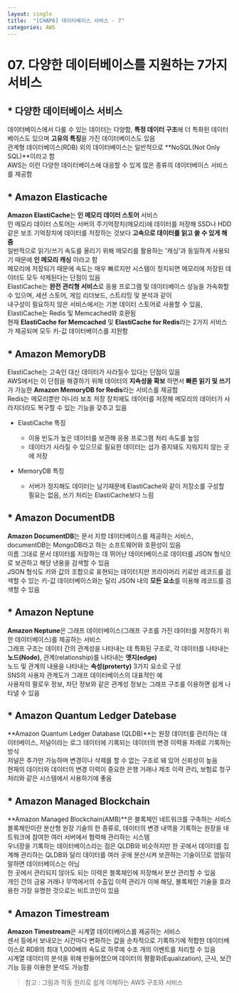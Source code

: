 ```yaml
---
layout: single
title:  "[CHAP6] 데이터베이스 서비스 - 7"
categories: AWS
---
```


# 07. 다양한 데이터베이스를 지원하는 7가지 서비스

## * 다양한 데이터베이스 서비스

데이터베이스에서 다룰 수 있는 데이터는 다양함, **특정 데이터 구조**에 더 특화된 데이터베이스도 있으며 **고유의 특징**을 가진 데이터베이스도 있음  
관계형 데이터베이스(RDB) 외의 데이터베이스는 일반적으로 **NoSQL(Not Only SQL)**이라고 함  
AWS는 이런 다양한 데이터베이스에 대응할 수 있게 많은 종류의 데이터베이스 서비스를 제공함  


## * Amazon Elasticache

**Amazon ElastiCache**는 **인 메모리 데이터 스토어** 서비스  
인 메모리 데이터 스토어는 서버의 주기억장치(메모리)에 데이터를 저장해 SSD나 HDD 같은 보조 기억장치에 데이터를 저장하는 것보다 **고속으로 데이터를 읽고 쓸 수 있게 해줌**  
일반적으로 읽기/쓰기 속도를 올리기 위해 메모리를 활용하는 '캐싱'과 동일하게 사용되기 때문에 **인 메모리 캐싱** 이라고 함  
메모리에 저장되기 때문에 속도는 매우 빠르지만 시스템이 정지되면 메모리에 저장된 데이터도 모두 삭제된다는 단점이 있음  
ElastiCache는 **완전 관리형 서비스**로 응용 프로그램 및 데이터베이스 성능을 가속화할 수 있으며, 세션 스토어, 게임 리더보드, 스트리밍 및 분석과 같이  
내구성이 필요하지 않은 서비스에서는 기본 데이터 스토어로 사용할 수 있음, ElastiCache는 Redis 및 Memcached와 호환됨  
현재 **ElastiCache for Memcached** 및 **ElastiCache for Redis**라는 2가지 서비스가 제공되며 모두 키-값 데이터베이스를 지원함  


## * Amazon MemoryDB

ElastiCache는 고속인 대신 데이터가 사라질수 있다는 단점이 있음  
AWS에서는 이 단점을 해결하기 위해 데이터의 **지속성을 확보** 하면서 **빠른 읽기 및 쓰기**가 가능한 **Amazon MemoryDB for Redis**라는 서비스를 제공함  
Redis는 메모리뿐만 아니라 보조 저장 장치에도 데이터를 저장해 메모리의 데이터가 사라지더라도 복구할 수 있는 기능을 갖추고 있음  

* ElastiCache 특징  
  - 이용 빈도가 높은 데이터를 보관해 응용 프로그램 처리 속도를 높임  
  - 데이터가 사라질 수 있으므로 필요한 데이터는 섭가 중지돼도 지워지지 않는 곳에 저장

* MemoryDB 특징  
  - 서버가 정지해도 데이터는 남기때문에 ElastiCache와 같이 저장소를 구성할 필요는 없음, 쓰기 처리는 ElastiCache보다 느림  


## * Amazon DocumentDB

**Amazon DocumentDB**는 문서 지향 데이터베이스를 제공하는 서비스, documentDB는 MongoDB라고 하는 소프트웨어와 호환성이 있음  
이름 그대로 문서 데이터를 저장하는 데 뛰어난 데이터베이스로 데이터를 JSON 형식으로 보관하고 해당 낸용을 검색할 수 있음  
JSON 형식도 키와 값의 조합으로 표현되는 데이터지만 프라이머리 키로만 레코드를 검색할 수 있는 키-값 데이터베이스와는 달리 JSON 내의 **모든 요소**를 이용해 레코드를 검색할 수 있음  


## * Amazon Neptune

**Amazon Neptune**은 그래프 데이터베이스(그래프 구조를 가진 데이터를 저장하기 위한 데이터베이스)를 제공하는 서비스  
그래프 구조는 데이터 간의 관계성을 나타내는 데 특화된 구조로, 각 데이터를 나타내는 **노드(Node)**, 관계(relationship)를 나타내는 **엣지(edge)**  
노드 및 관계의 내용을 나타내는 **속성(proterty)** 3가지 요소로 구성  
SNS의 사용자 관계도가 그래프 데이터베이스의 대표적인 예  
사용자의 팔로우 정보, 차단 정보와 같은 관계성 정보는 그래프 구조를 이용하면 쉽게 나타낼 수 있음  


## * Amazon Quantum Ledger Datebase

**Amazon Quantum Ledger Database (QLDB)**는 원장 데이터를 관리하는 데이터베이스, 저널이라는 로그 데이터에 기록되는 데이터의 변경 이력을 차례로 기록하는 방식  
저널은 추가만 가능하며 변경이나 삭제를 할 수 없는 구조로 돼 있어 신뢰성이 높음  
현재의 데이터와 데이터의 변경 이력이 중요한 은행 거래나 제조 이력 관리, 보험료 청구 처리와 같은 시스템에서 사용하기에 좋음  


## * Amazon Managed Blockchain

**Amazon Managed Blockchain(AMB)**은 블록체인 네트워크를 구축하는 서비스  
블록체인이란 분산형 원장 기술의 한 종류로, 데이터의 변경 내역을 기록하는 원장을 네트워크에 참여한 여러 서버에서 협력해 관리하는 시스템  
우너장을 기록하는 데이터베이스라는 점은 QLDB와 비슷하지만 한 곳에서 데이터를 집계해 관리하는 QLDB와 달리 데이터를 여러 곳에 분산시켜 보관하는 기술이므로 엄밀히 말하면 데이터베이스는 아님  
한 곳에서 관리되지 않아도 되는 이력은 블록체인에 저장해서 분산 관리할 수 있음  
개인 간의 금융 거래나 무역에서의 수출입 이력 관리가 이에 해당, 블록체인 기술을 호라용한 가장 유명한 것으로는 비트코인이 있음  


## * Amazon Timestream

**Amazon Timestream**은 시계열 데이터베이스를 제공하는 서비스  
센서 등에서 보내오는 시간마다 변화하는 값을 순차적으로 기록하기에 적합한 데이터베이스로 RDB의 최대 1,000배의 속도로 하루에 수조 개의 이벤트를 처리할 수 있음  
시계열 데이터의 분석을 위해 만들어졌으며 데이터의 평활화(Equalization), 근사, 보간 기능 등을 이용한 분석도 가능함  


> 참고 : 그림과 작동 원리로 쉽게 이해하는 AWS 구조와 서비스